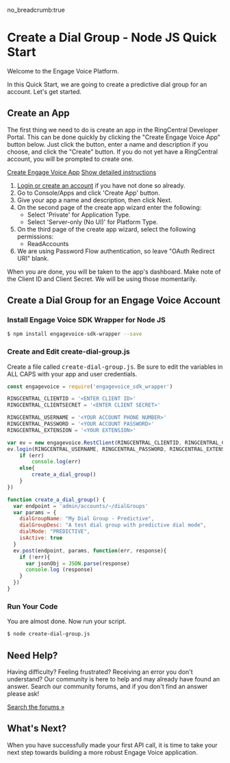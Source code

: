 no_breadcrumb:true

# Create a Dial Group - Node JS Quick Start

Welcome to the Engage Voice Platform.

In this Quick Start, we are going to create a predictive dial group for an account. Let's get started.

## Create an App

The first thing we need to do is create an app in the RingCentral Developer Portal. This can be done quickly by clicking the "Create Engage Voice App" button below. Just click the button, enter a name and description if you choose, and click the "Create" button. If you do not yet have a RingCentral account, you will be prompted to create one.

<a target="_new" href="https://developer.ringcentral.com/new-app?name=Engage+Voice+Quick+Start+App&desc=A+simple+app+to+demo+engage+voice+apis+access&public=false&type=ServerOther&carriers=7710,7310,3420&permissions=ReadAccounts&redirectUri=" class="btn btn-primary">Create Engage Voice App</a>
<a class="btn-link btn-collapse" data-toggle="collapse" href="#create-app-instructions" role="button" aria-expanded="false" aria-controls="create-app-instructions">Show detailed instructions</a>

<div class="collapse" id="create-app-instructions">
<ol>
<li><a href="https://developer.ringcentral.com/login.html#/">Login or create an account</a> if you have not done so already.</li>
<li>Go to Console/Apps and click 'Create App' button.</li>
<li>Give your app a name and description, then click Next.</li>
<li>On the second page of the create app wizard enter the following:
  <ul>
  <li>Select 'Private' for Application Type.</li>
  <li>Select 'Server-only (No UI)' for Platform Type.</li>
  </ul>
  </li>
<li>On the third page of the create app wizard, select the following permissions:
  <ul>
    <li>ReadAccounts</li>
  </ul>
</li>
<li>We are using Password Flow authentication, so leave "OAuth Redirect URI" blank.</li>
</ol>
</div>

When you are done, you will be taken to the app's dashboard. Make note of the Client ID and Client Secret. We will be using those momentarily.

## Create a Dial Group for an Engage Voice Account

### Install Engage Voice SDK Wrapper for Node JS

```bash
$ npm install engagevoice-sdk-wrapper --save
```

### Create and Edit create-dial-group.js

Create a file called <tt>create-dial-group.js</tt>. Be sure to edit the variables in ALL CAPS with your app and user credentials.

```javascript
const engagevoice = require('engagevoice_sdk_wrapper')

RINGCENTRAL_CLIENTID = '<ENTER CLIENT ID>'
RINGCENTRAL_CLIENTSECRET = '<ENTER CLIENT SECRET>'

RINGCENTRAL_USERNAME = '<YOUR ACCOUNT PHONE NUMBER>'
RINGCENTRAL_PASSWORD = '<YOUR ACCOUNT PASSWORD>'
RINGCENTRAL_EXTENSION = '<YOUR EXTENSION>'

var ev = new engagevoice.RestClient(RINGCENTRAL_CLIENTID, RINGCENTRAL_CLIENTSECRET)
ev.login(RINGCENTRAL_USERNAME, RINGCENTRAL_PASSWORD, RINGCENTRAL_EXTENSION, function(err, response){
    if (err)
        console.log(err)
    else{
        create_a_dial_group()
    }
})

function create_a_dial_group() {
  var endpoint = 'admin/accounts/~/dialGroups'
  var params = {
    dialGroupName: "My Dial Group - Predictive",
    dialGroupDesc: "A test dial group with predictive dial mode",
    dialMode: "PREDICTIVE",
    isActive: true
  }
  ev.post(endpoint, params, function(err, response){
    if (!err){
      var jsonObj = JSON.parse(response)
      console.log (response)
    }
  })
}
```

### Run Your Code

You are almost done. Now run your script.

```bash
$ node create-dial-group.js
```

## Need Help?

Having difficulty? Feeling frustrated? Receiving an error you don't understand? Our community is here to help and may already have found an answer. Search our community forums, and if you don't find an answer please ask!

<a target="_new" href="https://forums.developers.ringcentral.com/search.html?c=11&includeChildren=false&f=&type=question+OR+kbentry+OR+answer+OR+topic&redirect=search%2Fsearch&sort=relevance&q=call+management">Search the forums &raquo;</a>

## What's Next?

When you have successfully made your first API call, it is time to take your next step towards building a more robust Engage Voice application.

